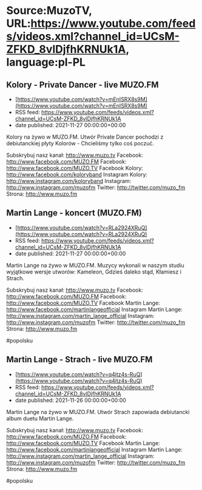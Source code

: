 # Source:MuzoTV, URL:https://www.youtube.com/feeds/videos.xml?channel_id=UCsM-ZFKD_8vlDjfhKRNUk1A, language:pl-PL

## Kolory - Private Dancer - live MUZO.FM
 - [https://www.youtube.com/watch?v=mEnISRX8s9M](https://www.youtube.com/watch?v=mEnISRX8s9M)
 - RSS feed: https://www.youtube.com/feeds/videos.xml?channel_id=UCsM-ZFKD_8vlDjfhKRNUk1A
 - date published: 2021-11-27 00:00:00+00:00

Kolory na żywo w MUZO.FM. Utwór Private Dancer pochodzi z debiutanckiej płyty Kolorów - Chcieliśmy tylko coś poczuć. 

Subskrybuj nasz kanał: http://www.muzo.tv
Facebook: http://www.facebook.com/MUZO.FM
Facebook: http://www.facebook.com/MUZO.TV
Facebook Kolory: http://www.facebook.com/koloryband
Instagram Kolory: http://www.instagram.com/koloryband
Instagram: http://www.instagram.com/muzofm 
Twitter: http://twitter.com/muzo_fm
Strona: http://www.muzo.fm

## Martin Lange - koncert (MUZO.FM)
 - [https://www.youtube.com/watch?v=RLa2924XRuQ](https://www.youtube.com/watch?v=RLa2924XRuQ)
 - RSS feed: https://www.youtube.com/feeds/videos.xml?channel_id=UCsM-ZFKD_8vlDjfhKRNUk1A
 - date published: 2021-11-27 00:00:00+00:00

Martin Lange na żywo w MUZO.FM. Muzycy wykonali w naszym studiu wyjątkowe wersje utworów: Kameleon, Gdzieś daleko stąd, Kłamiesz i Strach. 


Subskrybuj nasz kanał: http://www.muzo.tv
Facebook: http://www.facebook.com/MUZO.FM
Facebook: http://www.facebook.com/MUZO.TV
Facebook Martin Lange: http://www.facebook.com/martinlangeofficial
Instagram Martin Lange: http://www.instagram.com/martin_lange_official
Instagram: http://www.instagram.com/muzofm 
Twitter: http://twitter.com/muzo_fm
Strona: http://www.muzo.fm 

#popolsku

## Martin Lange - Strach - live MUZO.FM
 - [https://www.youtube.com/watch?v=q4itz4s-RuQ](https://www.youtube.com/watch?v=q4itz4s-RuQ)
 - RSS feed: https://www.youtube.com/feeds/videos.xml?channel_id=UCsM-ZFKD_8vlDjfhKRNUk1A
 - date published: 2021-11-26 00:00:00+00:00

Martin Lange na żywo w MUZO.FM. Utwór Strach zapowiada debiutancki album duetu Martin Lange. 

Subskrybuj nasz kanał: http://www.muzo.tv
Facebook: http://www.facebook.com/MUZO.FM
Facebook: http://www.facebook.com/MUZO.TV
Facebook Martin Lange: http://www.facebook.com/martinlangeofficial
Instagram Martin Lange: http://www.instagram.com/martin_lange_official
Instagram: http://www.instagram.com/muzofm 
Twitter: http://twitter.com/muzo_fm
Strona: http://www.muzo.fm 

#popolsku

